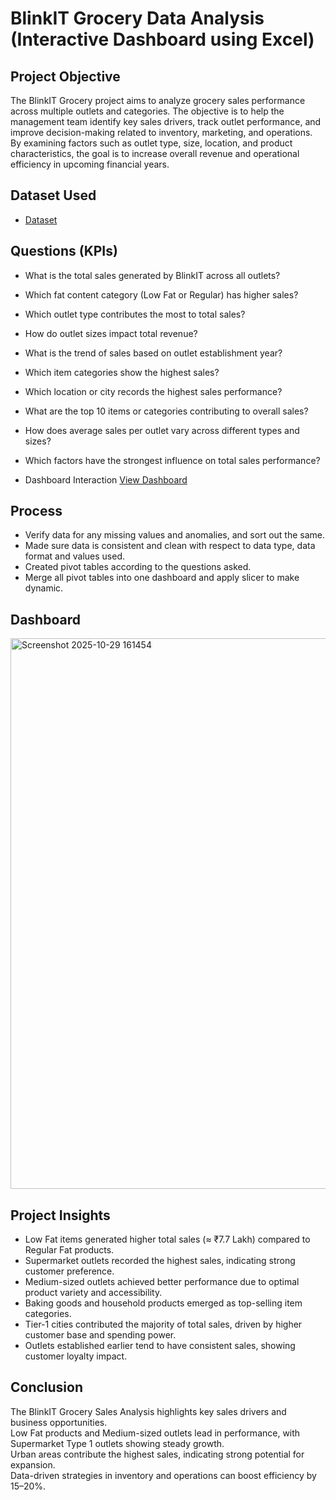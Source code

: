 # BlinkIT Grocery Data Analysis (Interactive Dashboard using Excel)
## Project Objective

The BlinkIT Grocery project aims to analyze grocery sales performance across multiple outlets and categories. The objective is to help the management team identify key sales drivers, track outlet performance, and improve decision-making related to inventory, marketing, and operations.
By examining factors such as outlet type, size, location, and product characteristics, the goal is to increase overall revenue and operational efficiency in upcoming financial years.

## Dataset Used
- <a href="https://github.com/Monika-anand/Data-analysis-Dashboard/blob/main/BlinkIT%20Grocery%20Data.xlsx">Dataset</a>

## Questions (KPIs)
- What is the total sales generated by BlinkIT across all outlets?
- Which fat content category (Low Fat or Regular) has higher sales?
- Which outlet type contributes the most to total sales?
- How do outlet sizes impact total revenue?
- What is the trend of sales based on outlet establishment year?
- Which item categories show the highest sales?
- Which location or city records the highest sales performance?
- What are the top 10 items or categories contributing to overall sales?
- How does average sales per outlet vary across different types and sizes?
- Which factors have the strongest influence on total sales performance?

- Dashboard Interaction <a href="https://github.com/Monika-anand/Data-analysis-Dashboard/blob/main/Screenshot%202025-10-29%20161454.png">View Dashboard</a>

## Process
- Verify data for any missing values and anomalies, and sort out the same.  
- Made sure data is consistent and clean with respect to data type, data format and values used.  
- Created pivot tables according to the questions asked.  
- Merge all pivot tables into one dashboard and apply slicer to make dynamic.

## Dashboard
<img width="1831" height="881" alt="Screenshot 2025-10-29 161454" src="https://github.com/user-attachments/assets/47d03c9a-a40e-46d2-ae21-19b7da8b7f59" />

## Project Insights
- Low Fat items generated higher total sales (≈ ₹7.7 Lakh) compared to Regular Fat products.
- Supermarket outlets recorded the highest sales, indicating strong customer preference.
- Medium-sized outlets achieved better performance due to optimal product variety and accessibility.
- Baking goods and household products emerged as top-selling item categories.
- Tier-1 cities contributed the majority of total sales, driven by higher customer base and spending power.
- Outlets established earlier tend to have consistent sales, showing customer loyalty impact.

## Conclusion  
The BlinkIT Grocery Sales Analysis highlights key sales drivers and business opportunities.  
Low Fat products and Medium-sized outlets lead in performance, with Supermarket Type 1 outlets showing steady growth.  
Urban areas contribute the highest sales, indicating strong potential for expansion.  
Data-driven strategies in inventory and operations can boost efficiency by 15–20%. 

